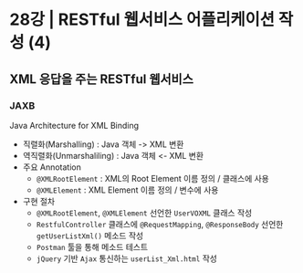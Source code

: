 # 28강 | RESTful 웹서비스 어플리케이션 작성 (4)

## XML 응답을 주는 RESTful 웹서비스

### JAXB
Java Architecture for XML Binding
* 직렬화(Marshalling) : Java 객체 -> XML 변환
* 역직렬화(Unmarshaliling) : Java 객체 <- XML 변환
* 주요 Annotation<br>
  - `@XMLRootElement` : XML의 Root Element 이름 정의 / 클래스에 사용<br>
  - `@XMLElement` : XML Element 이름 정의 / 변수에 사용<br>
* 구현 절차
  - `@XMLRootElement`, `@XMLElement` 선언한 `UserVOXML` 클래스 작성
  - `RestfulController` 클래스에 `@RequestMapping`, `@ResponseBody` 선언한 `getUserListXml()` 메소드 작성
  - `Postman` 툴을 통해 메소드 테스트
  - `jQuery` 기반 `Ajax` 통신하는 `userList_Xml.html` 작성
  

